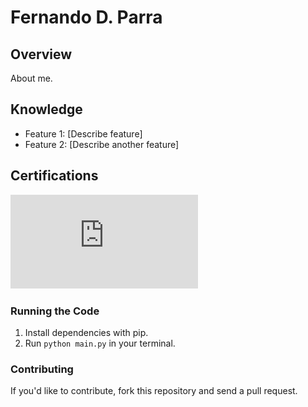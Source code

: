 # Fernando D. Parra

## Overview
About me.

## Knowledge
* Feature 1: [Describe feature]
* Feature 2: [Describe another feature]

## Certifications
![Google Certification](https://github.com/Fernando144ft/My-Work-Repo/blob/main/Google%20Cybersecurity/Google%20Cybersecurity.pdf)

### Running the Code
1. Install dependencies with pip.
2. Run `python main.py` in your terminal.

### Contributing
If you'd like to contribute, fork this repository and send a pull request.
